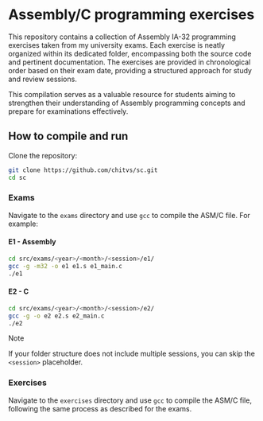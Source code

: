 # Assembly/C programming exercises

This repository contains a collection of Assembly IA-32 programming exercises taken from my university exams. Each exercise is neatly organized within its dedicated folder, encompassing both the source code and pertinent documentation.
The exercises are provided in chronological order based on their exam date, providing a structured approach for study and review sessions.

This compilation serves as a valuable resource for students aiming to strengthen their understanding of Assembly programming concepts and prepare for examinations effectively.

## How to compile and run

Clone the repository:
```sh
git clone https://github.com/chitvs/sc.git
cd sc
```

### Exams

Navigate to the `exams` directory and use `gcc` to compile the ASM/C file. For example:

#### E1 - Assembly

```sh
cd src/exams/<year>/<month>/<session>/e1/
gcc -g -m32 -o e1 e1.s e1_main.c
./e1
```

#### E2 - C

```sh
cd src/exams/<year>/<month>/<session>/e2/
gcc -g -o e2 e2.s e2_main.c
./e2
```
> [!NOTE]  
> If your folder structure does not include multiple sessions, you can skip the `<session>` placeholder.

### Exercises

Navigate to the `exercises` directory and use `gcc` to compile the ASM/C file, following the same process as described for the exams.
